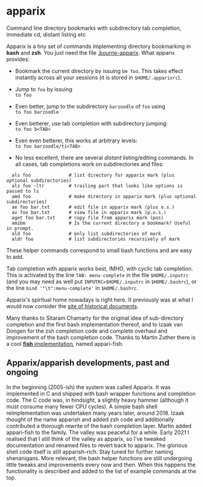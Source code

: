 # apparix
Command line directory bookmarks with subdirectory tab completion, immediate cd, distant listing etc

Apparix is a tiny set of commands implementing directory bookmarking in **bash** and **zsh**.
You just need the file [.bourne-apparix](https://raw.githubusercontent.com/micans/apparix/main/.bourne-apparix).
What apparix provides:

- Bookmark the current directory by issuing `bm foo`. This takes effect instantly
  across all your sessions (it is stored in `$HOME/.apparixrc`).

- Jump to `foo` by issuing\
  `to foo`

- Even better, jump to the subdirectory `barzoodle` of `foo` using\
  `to foo barzoodle`

- Even betterer, use tab completion with subdirectory jumping:\
  `to foo b<TAB>`

- Even even betterer, this works at arbitrary levels:\
  `to foo barzoodle/ti<TAB>`

- No less excellent, there are several *distant* listing/editing commands.
  In all cases, tab completions work on subdirectories and files:
```
  als foo              # list directory for apparix mark (plus optional subdirectories)
  als foo -ltr         # trailing part that looks like options is passed to ls
  amd foo              # make directory in apparix mark (plus optional subdirectories)
  ae foo bar.txt       # edit file in apparix mark (plus o.s.)
  av foo bar.txt       # view file in apparix mark (p.o.s.)
  aget foo bar.txt     # copy file from apparix mark (pos)
  amibm                # Is the current directory a bookmark? Useful in prompt.
  ald foo              # only list subdirectories of mark
  aldr foo             # list subdirectories recursively of mark
```
  These helper commands correspond to small bash functions and are easy to add.

Tab completion with apparix works best, IMHO, with cyclic tab completion. This
is activated by the line `TAB: menu-complete` in the file `$HOME/.inputrc` (and you may
need as well put `INPUTRC=$HOME/.inputrc` in `$HOME/.bashrc`), or the
line `bind '"\t":menu-complete'` in `$HOME/.bashrc`. 

Apparix's spiritual home nowadays is right here.
It previously was at what I would now consider the
[site of historical documents](http://micans.org/apparix).

Many thanks to Sitaram Chamarty for the original idea of sub-directory
completion and the first bash implementation thereof, and to Izaak van Dongen
for the zsh completion code and complete overhaul and improvement of the bash
completion code.
Thanks to Martin Zuther
there is a cool [**fish** implementation](https://github.com/mzuther/appari-fish),
named appari-fish.


## Apparix/apparish developments, past and ongoing

In the beginning (2005-ish) the system was called Apparix. It was
implemented in C and shipped with bash wrapper functions and completion code.
The C code was, in hindsight, a slightly heavy hammer (although it must consume
many fewer CPU cycles). A simple bash shell reimplementation was undertaken
many years later, around 2018.  Izaak thought of the name apparish and added
zsh code and additionally contributed a thorough rewrite of the bash completion
layer.  Martin added appari-fish to the family. The valley was peaceful for a
while.  Early 2021 I realised that I still think of the valley as apparix, so
I've tweaked documentation and renamed files to revert back to apparix. The
glorious shell code itself is still apparish-rich. Stay tuned for further
naming shenanigans. More relevant, the bash helper functions are still
undergoing little tweaks and improvements every now and then. When this happens
the functionality is described and added to the list of example commands at the top.


